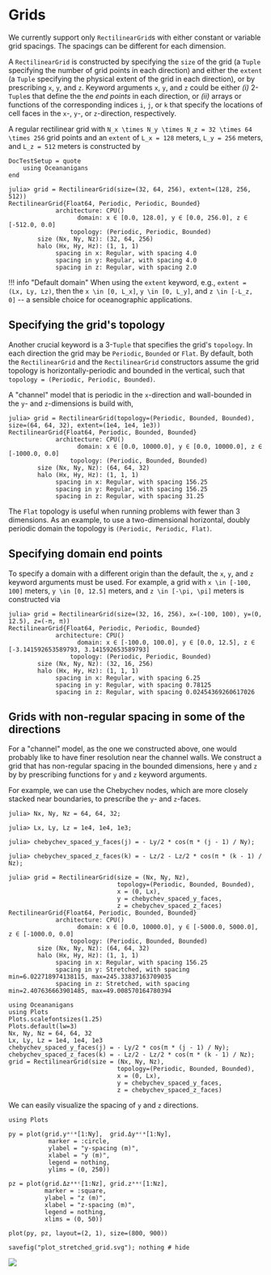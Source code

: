 # Grids

We currently support only `RectilinearGrid`s with either constant or variable grid spacings.
The spacings can be different for each dimension.

A `RectilinearGrid` is constructed by specifying the `size` of the grid (a `Tuple` specifying
the number of grid points in each direction) and either the `extent` (a `Tuple` specifying the
physical extent of the grid in each direction), or by prescribing `x`, `y`, and `z`. Keyword
arguments `x`, `y`, and `z` could be either *(i)* 2-`Tuple`s that define the the _end points_ in
each direction, or *(ii)* arrays or functions of the corresponding indices `i`, `j`, or `k` that
specify the locations of cell faces in the `x`-, `y`-, or `z`-direction, respectively.

A regular rectilinear grid with ``N_x \times N_y \times N_z = 32 \times 64 \times 256`` grid points
and an `extent` of ``L_x = 128`` meters, ``L_y = 256`` meters, and ``L_z = 512`` meters is constructed
by

```@meta
DocTestSetup = quote
    using Oceananigans
end
```

```jldoctest
julia> grid = RectilinearGrid(size=(32, 64, 256), extent=(128, 256, 512))
RectilinearGrid{Float64, Periodic, Periodic, Bounded} 
             architecture: CPU()
                   domain: x ∈ [0.0, 128.0], y ∈ [0.0, 256.0], z ∈ [-512.0, 0.0]
                 topology: (Periodic, Periodic, Bounded)
        size (Nx, Ny, Nz): (32, 64, 256)
        halo (Hx, Hy, Hz): (1, 1, 1)
             spacing in x: Regular, with spacing 4.0
             spacing in y: Regular, with spacing 4.0
             spacing in z: Regular, with spacing 2.0
```

!!! info "Default domain"
    When using the `extent` keyword, e.g., `extent = (Lx, Ly, Lz)`, then the ``x \in [0, L_x]``,
    ``y \in [0, L_y]``, and ``z \in [-L_z, 0]`` -- a sensible choice for oceanographic applications.

## Specifying the grid's topology

Another crucial keyword is a 3-`Tuple` that specifies the grid's `topology`.
In each direction the grid may be `Periodic`, `Bounded` or `Flat`.
By default, both the `RectilinearGrid` and the `RectilinearGrid` constructors 
assume the grid topology is horizontally-periodic
and bounded in the vertical, such that `topology = (Periodic, Periodic, Bounded)`.

A "channel" model that is periodic in the ``x``-direction and wall-bounded
in the ``y``- and ``z``-dimensions is build with,

```jldoctest
julia> grid = RectilinearGrid(topology=(Periodic, Bounded, Bounded), size=(64, 64, 32), extent=(1e4, 1e4, 1e3))
RectilinearGrid{Float64, Periodic, Bounded, Bounded} 
             architecture: CPU()
                   domain: x ∈ [0.0, 10000.0], y ∈ [0.0, 10000.0], z ∈ [-1000.0, 0.0]
                 topology: (Periodic, Bounded, Bounded)
        size (Nx, Ny, Nz): (64, 64, 32)
        halo (Hx, Hy, Hz): (1, 1, 1)
             spacing in x: Regular, with spacing 156.25
             spacing in y: Regular, with spacing 156.25
             spacing in z: Regular, with spacing 31.25
```

The `Flat` topology is useful when running problems with fewer than 3 dimensions. As an example,
to use a two-dimensional horizontal, doubly periodic domain the topology is `(Periodic, Periodic, Flat)`.


## Specifying domain end points

To specify a domain with a different origin than the default, the `x`, `y`, and `z` keyword arguments must be used.
For example, a grid with ``x \in [-100, 100]`` meters, ``y \in [0, 12.5]`` meters, and ``z \in [-\pi, \pi]`` meters
is constructed via

```jldoctest
julia> grid = RectilinearGrid(size=(32, 16, 256), x=(-100, 100), y=(0, 12.5), z=(-π, π))
RectilinearGrid{Float64, Periodic, Periodic, Bounded}  
             architecture: CPU()
                   domain: x ∈ [-100.0, 100.0], y ∈ [0.0, 12.5], z ∈ [-3.141592653589793, 3.141592653589793]
                 topology: (Periodic, Periodic, Bounded)
        size (Nx, Ny, Nz): (32, 16, 256)
        halo (Hx, Hy, Hz): (1, 1, 1)
             spacing in x: Regular, with spacing 6.25
             spacing in y: Regular, with spacing 0.78125
             spacing in z: Regular, with spacing 0.02454369260617026
```


## Grids with non-regular spacing in some of the directions

For a "channel" model, as the one we constructed above, one would probably like to have finer resolution near
the channel walls. We construct a grid that has non-regular spacing in the bounded dimensions, here ``y`` and ``z``
by by prescribing functions for `y` and `z` keyword arguments. 

For example, we can use the Chebychev nodes, which are more closely stacked near boundaries, to prescribe the
``y``- and ``z``-faces.

```jldoctest
julia> Nx, Ny, Nz = 64, 64, 32;

julia> Lx, Ly, Lz = 1e4, 1e4, 1e3;

julia> chebychev_spaced_y_faces(j) = - Ly/2 * cos(π * (j - 1) / Ny);

julia> chebychev_spaced_z_faces(k) = - Lz/2 - Lz/2 * cos(π * (k - 1) / Nz);

julia> grid = RectilinearGrid(size = (Nx, Ny, Nz),
                              topology=(Periodic, Bounded, Bounded),
                              x = (0, Lx),
                              y = chebychev_spaced_y_faces,
                              z = chebychev_spaced_z_faces)
RectilinearGrid{Float64, Periodic, Bounded, Bounded}  
             architecture: CPU()
                   domain: x ∈ [0.0, 10000.0], y ∈ [-5000.0, 5000.0], z ∈ [-1000.0, 0.0]
                 topology: (Periodic, Bounded, Bounded)
        size (Nx, Ny, Nz): (64, 64, 32)
        halo (Hx, Hy, Hz): (1, 1, 1)
             spacing in x: Regular, with spacing 156.25
             spacing in y: Stretched, with spacing min=6.022718974138115, max=245.33837163709035
             spacing in z: Stretched, with spacing min=2.407636663901485, max=49.008570164780394
```

```@setup 1
using Oceananigans
using Plots
Plots.scalefontsizes(1.25)
Plots.default(lw=3)
Nx, Ny, Nz = 64, 64, 32
Lx, Ly, Lz = 1e4, 1e4, 1e3
chebychev_spaced_y_faces(j) = - Ly/2 * cos(π * (j - 1) / Ny);
chebychev_spaced_z_faces(k) = - Lz/2 - Lz/2 * cos(π * (k - 1) / Nz);
grid = RectilinearGrid(size = (Nx, Ny, Nz),
                              topology=(Periodic, Bounded, Bounded),
                              x = (0, Lx),
                              y = chebychev_spaced_y_faces,
                              z = chebychev_spaced_z_faces)
```

We can easily visualize the spacing of ``y`` and ``z`` directions.

```@example 1
using Plots

py = plot(grid.yᵃᶜᵃ[1:Ny],  grid.Δyᵃᶜᵃ[1:Ny],
           marker = :circle,
           ylabel = "y-spacing (m)",
           xlabel = "y (m)",
           legend = nothing,
           ylims = (0, 250))

pz = plot(grid.Δzᵃᵃᶜ[1:Nz], grid.zᵃᵃᶜ[1:Nz],
          marker = :square,
          ylabel = "z (m)",
          xlabel = "z-spacing (m)",
          legend = nothing,
          xlims = (0, 50))

plot(py, pz, layout=(2, 1), size=(800, 900))

savefig("plot_stretched_grid.svg"); nothing # hide
```

![](plot_stretched_grid.svg)
